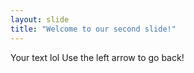 ```yaml
---
layout: slide
title: "Welcome to our second slide!"
---
```

Your text lol
Use the left arrow to go back!
